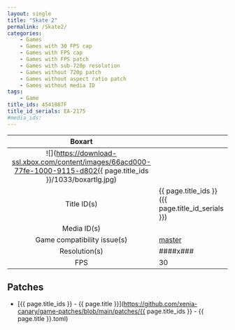 ```yaml
---
layout: single
title: "Skate 2"
permalink: /Skate2/
categories:
    - Games
    - Games with 30 FPS cap
    - Games with FPS cap
    - Games with FPS patch
    - Games with sub-720p resolution
    - Games without 720p patch
    - Games without aspect ratio patch
    - Games without media ID
tags:
    - Game
title_ids: 4541087F
title_id_serials: EA-2175
#media_ids:
---
```


| Boxart                      |                                                                                        |
| :----:                      | :-                                                                                     |
| ![](https://download-ssl.xbox.com/content/images/66acd000-77fe-1000-9115-d802{{ page.title_ids }}/1033/boxartlg.jpg) |
| Title ID(s)                 | {{ page.title_ids }} ({{ page.title_id_serials }})                                     |
| Media ID(s)                 |                                                                                        |
| Game compatibility issue(s) | [master](https://github.com/xenia-project/game-compatibility/issues/243)               |
| Resolution(s)               | ####x###                                                                               |
| FPS                         | 30                                                                                     |

## Patches
* [{{ page.title_ids }} - {{ page.title }}](https://github.com/xenia-canary/game-patches/blob/main/patches/{{ page.title_ids }} - {{ page.title }}.toml)

